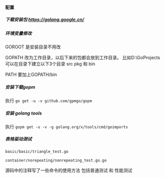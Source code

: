 #### 配置

##### 下载安装包  https://golang.google.cn/  

##### 环境变量修改 
GOROOT 是安装目录不用改

GOPATH 改为工作目录，以后下来的包都会放到工作目录。 比如D:\GoProjects 可以在目录下建立以下3个目录 src pkg 和 bin

PATH 要加上GOPATH/bin


##### 安装下载gopm

执行  `go get -u -v github.com/gpmgo/gopm`

##### 安装 golang tools

执行  `gopm get -u -v -g golang.org/x/tools/cmd/goimports`

##### 表格驱动测试

`basic/basic/triangle_test.go`

`container/norepeating/nonrepeating_test.go.go`

源码中的注释写了一些命令的使用方法 包括普通测试 和 性能测试



